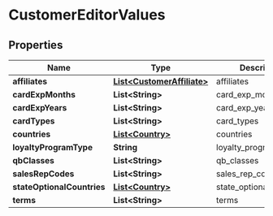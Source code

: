 

# CustomerEditorValues


## Properties

| Name | Type | Description | Notes |
|------------ | ------------- | ------------- | -------------|
|**affiliates** | [**List&lt;CustomerAffiliate&gt;**](CustomerAffiliate.md) | affiliates |  [optional] |
|**cardExpMonths** | **List&lt;String&gt;** | card_exp_months |  [optional] |
|**cardExpYears** | **List&lt;String&gt;** | card_exp_years |  [optional] |
|**cardTypes** | **List&lt;String&gt;** | card_types |  [optional] |
|**countries** | [**List&lt;Country&gt;**](Country.md) | countries |  [optional] |
|**loyaltyProgramType** | **String** | loyalty_program_type |  [optional] |
|**qbClasses** | **List&lt;String&gt;** | qb_classes |  [optional] |
|**salesRepCodes** | **List&lt;String&gt;** | sales_rep_codes |  [optional] |
|**stateOptionalCountries** | [**List&lt;Country&gt;**](Country.md) | state_optional_countries |  [optional] |
|**terms** | **List&lt;String&gt;** | terms |  [optional] |



